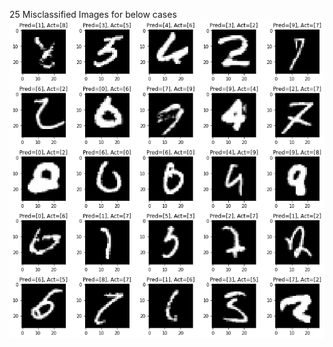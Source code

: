 25 Misclassified Images for below cases
![without L1/L2 with BN](https://github.com/ganeshkcs/EVA4B2/blob/master/S6/BN_MISCLASSIFIED_WITHOUT_L1L2.png)
